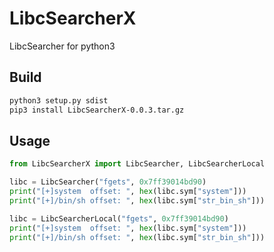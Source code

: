 # LibcSearcherX

LibcSearcher for python3

## Build
```bash
python3 setup.py sdist
pip3 install LibcSearcherX-0.0.3.tar.gz
```


## Usage
```python
from LibcSearcherX import LibcSearcher, LibcSearcherLocal

libc = LibcSearcher("fgets", 0x7ff39014bd90)
print("[+]system  offset: ", hex(libc.sym["system"]))
print("[+]/bin/sh offset: ", hex(libc.sym["str_bin_sh"]))

libc = LibcSearcherLocal("fgets", 0x7ff39014bd90)
print("[+]system  offset: ", hex(libc.sym["system"]))
print("[+]/bin/sh offset: ", hex(libc.sym["str_bin_sh"]))
```
